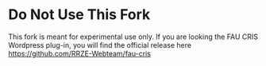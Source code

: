 Do Not Use This Fork
=========================

This fork is meant for experimental use only. If you are looking the FAU CRIS Wordpress plug-in, you will find the official release here https://github.com/RRZE-Webteam/fau-cris
